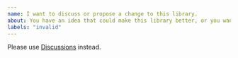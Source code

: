 ```yaml
---
name: I want to discuss or propose a change to this library.
about: You have an idea that could make this library better, or you want to discuss some aspect of the library. Instead of creating an issue, please use Discussions.
labels: "invalid"
---
```


Please use [Discussions](https://github.com/janziemba/react-native-basic-ui/discussions) instead.
